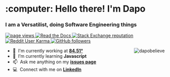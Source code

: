<h1 align="left" id="">:computer: Hello there! I'm Dapo</h1>
<h3 align="left">I am a Versatilist, doing Software Engineering things</h3>

<p align="left">
  <a href="https://github.com/dapobelieve/dapobelieve">
    <img src="https://komarev.com/ghpvc/?username=dapobelieve" alt="page views" />
  </a>
  <a href="https://dapobelieve.readthedocs.io/en/latest">
    <img alt="Read the Docs" src="https://img.shields.io/readthedocs/dapobelieve?logo=read-the-docs">
  </a>
  <a href="https://stackoverflow.com/users/5630721">
    <img alt="Stack Exchange reputation" src="https://img.shields.io/stackexchange/stackoverflow/r/4868262?color=orange&label=reputation&logo=stackoverflow">
  </a>
  <a href="https://reddit.com/u/dapobelieve">
    <img alt="Reddit User Karma" src="https://img.shields.io/reddit/user-karma/combined/dapobelieve?label=karma&logo=reddit">
  </a>
  <a href="https://github.com/dapobelieve?tab=followers">
    <img alt="GitHub followers" src="https://img.shields.io/github/followers/dapobelieve?color=green&logo=github">
  </a>
</p>

<a href="#dapobelieve-title">
  <img src="https://raw.githubusercontent.com/dapobelieve/github-stats-transparent/output/generated/overview.svg" alt="dapobelieve" align="right" />
</a>

- :office: &nbsp;I'm currently working at **[84.51°]**
- :seedling: &nbsp;I’m currently learning **Javascript**
- :mailbox: &nbsp;Ask me anything on my **[issues page]**
- :computer: &nbsp;Connect with me on **[LinkedIn]**

<br>

<!---

<h2 align="left" id="dapobelieve-tech">Favorite Tech</h2>

> Tools, languages, and other things that I like to work with.

<table>
  <tr>
    <td align="center" width="96">
      <a href="#dapobelieve-tech">
        <img src="./img/csharp-original.svg" width="48" height="48" alt="C#" />
      </a>
      <br>C#&nbsp;(Core)
    </td>
    <td align="center" width="96">
      <a href="#dapobelieve-tech">
        <img src="./img/python-original.svg" width="48" height="48" alt="Python" />
      </a>
      <br>Python
    </td>
    <td align="center" width="96">
      <a href="#dapobelieve-tech">
        <img src="./img/go-flat.svg" width="48" height="48" alt="Golang" />
      </a>
      <br>Go
    </td>
    <td align="center" width="96">
      <a href="#dapobelieve-tech">
        <img src="https://jsonnet.org/img/isologo.svg" width="48" height="48" alt="Jsonnet" />
      </a>
      <br>Jsonnet
    </td>
    <td align="center" width="96">
      <a href="#dapobelieve-tech">
        <img src="./img/typescript-original.svg" width="48" height="48" alt="TypeScript" />
      </a>
      <br>TypeScript
    </td>
    <td align="center" width="96">
      <a href="#dapobelieve-tech">
        <img src="./img/javascript-original.svg" width="48" height="48" alt="JavaScript" />
      </a>
      <br>JavaScript
    </td>
    <td align="center" width="96">
      <a href="#dapobelieve-tech" >
        <img src="./img/react-original.svg" width="48" height="48" alt="React" />
      </a>
      <br>React
    </td>
    <td align="center" width="96">
      <a href="#dapobelieve-tech">
        <img src="./img/bootstrap-plain.svg" width="48" height="48" alt="Bootstrap" />
      </a>
      <br>Bootstrap
    </td>
    <td align="center" width="96">
      <a href="#dapobelieve-tech">
        <img src="./img/sass-original.svg" width="48" height="48" alt="Sass" />
      </a>
      <br>Sass
    </td>
  </tr>
  <tr>
    <td align="center" width="96"> 
      <a href="#dapobelieve-tech" >
        <img src="./img/docker-original.svg" width="48" height="48" alt="Docker" />
      </a>
      <br>Docker
    </td>
    <td align="center" width="96">
      <a href="#dapobelieve-tech" >
        <img src="https://raw.githubusercontent.com/cncf/artwork/master/projects/kubernetes/icon/color/kubernetes-icon-color.svg" width="48" height="48" alt="Kubernetes" />
      </a>
      <br>Kubernetes
    </td>
    <td align="center"  width="96">
      <a href="#dapobelieve-tech">
        <img src="./img/debian-original.svg" width="48" height="48" alt="Debian" />
      </a>
      <br>Debian
    </td>
    <td align="center"  width="96">
      <a href="#dapobelieve-tech">
        <img src="./img/redhat-original.svg" width="48" height="48" alt="RHEL" />
      </a>
      <br>RHEL
    </td>
    <td align="center" width="96">
      <a href="#dapobelieve-tech">
        <img src="https://raw.githubusercontent.com/PowerShell/PowerShell/master/assets/ps_black_128.svg" width="48" height="48" alt="Powershell" />
      </a>
      <br>Powershell
    </td>
    <td align="center"  width="96">
      <a href="#dapobelieve-tech">
        <img src="./img/mysql-original.svg" width="48" height="48" alt="MySQL" />
      </a>
      <br>MySQL
    </td>
    <td align="center" width="96">
      <a href="#dapobelieve-tech" >
        <img src="https://raw.githubusercontent.com/grafana/grafana/master/public/img/grafana_icon.svg" width="48" height="48" alt="Grafana" />
      </a>
      <br>Grafana
    </td>
    <td align="center" width="96">
      <a href="#dapobelieve-tech" >
        <img src="https://github.com/cncf/artwork/blob/master/projects/prometheus/icon/color/prometheus-icon-color.svg" width="48" height="48" alt="Prometheus" />
      </a>
      <br>Prometheus
    </td>
    <td align="center" width="96">
      <a href="#dapobelieve-tech" >
        <img src="https://raw.githubusercontent.com/cncf/artwork/master/projects/thanos/icon/color/thanos-icon-color.svg" width="48" height="48" alt="Thanos" />
      </a>
      <br>Thanos
    </td>
  </tr>
</table>

<h2 align="left">Coding Activity</h2>

> Total logged time since 2020-07-19. Updated every 1 hour. [(Learn how this works)](https://dapobelieve.readthedocs.io/en/latest/#dynamic-ascii-graph)

<!-- prettier-ignore-start -->
<!-- START_SECTION:ascii_graph -->

[//]: # (```)

[//]: # ()
[//]: # (             ┼─────────────┬─────────────┬─────────────┬─────────────┬─────────────┬─────────────┬─────────────┤ )

[//]: # (            -7d           -6d           -5d           -4d           -3d           -2d           -1d           now)

[//]: # (```)

<!-- END_SECTION:ascii_graph -->
<!-- prettier-ignore-end -->

<!-- links -->

[84.51°]: https://github.com/8451 "84.51° Github Home"
[issues page]: https://github.com/dapobelieve/dapobelieve/issues "Dapobelieve/issues"
[linkedin]: https://www.linkedin.com/in/dapo/ "Dapo Abimbola"
